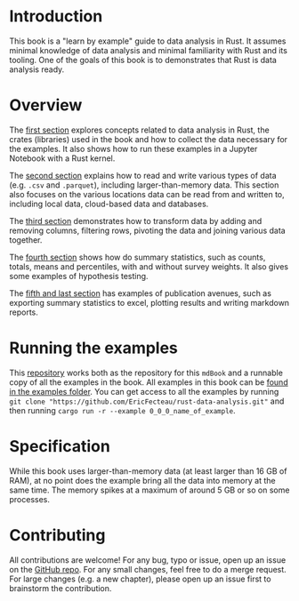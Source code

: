 # Introduction

This book is a "learn by example" guide to data analysis in Rust. It assumes minimal knowledge of data analysis and minimal familiarity with Rust and its tooling. One of the goals of this book is to demonstrates that Rust is data analysis ready.

# Overview

The [first section](./1_start/index.md) explores concepts related to data analysis in Rust, the crates (libraries) used in the book and how to collect the data necessary for the examples. It also shows how to run these examples in a Jupyter Notebook with a Rust kernel.

The [second section](./2_data/index.md) explains how to read and write various types of data (e.g. `.csv` and `.parquet`), including larger-than-memory data. This section also focuses on the various locations data can be read from and written to, including local data, cloud-based data and databases. 

The [third section](./3_transformation/index.md) demonstrates how to transform data by adding and removing columns, filtering rows, pivoting the data and joining various data together.

The [fourth section](./4_stats/index.md) shows how do summary statistics, such as counts, totals, means and percentiles, with and without survey weights. It also gives some examples of hypothesis testing. 

The [fifth and last section](./5_pub/index.md) has examples of publication avenues, such as exporting summary statistics to excel, plotting results and writing markdown reports.

# Running the examples

This [repository](https://github.com/EricFecteau/rust-data-analysis) works both as the repository for this `mdBook` and a runnable copy of all the examples in the book. All examples in this book can be [found in the examples folder](https://github.com/EricFecteau/rust-data-analysis/tree/main/examples). You can get access to all the examples by running `git clone "https://github.com/EricFecteau/rust-data-analysis.git"` and then running `cargo run -r --example 0_0_0_name_of_example`.

# Specification

While this book uses larger-than-memory data (at least larger than 16 GB of RAM), at no point does the example bring all the data into memory at the same time. The memory spikes at a maximum of around 5 GB or so on some processes.

# Contributing

All contributions are welcome! For any bug, typo or issue, open up an issue on the [GitHub repo](https://github.com/EricFecteau/rust-data-analysis/issues). For any small changes, feel free to do a merge request. For large changes (e.g. a new chapter), please open up an issue first to brainstorm the contribution.